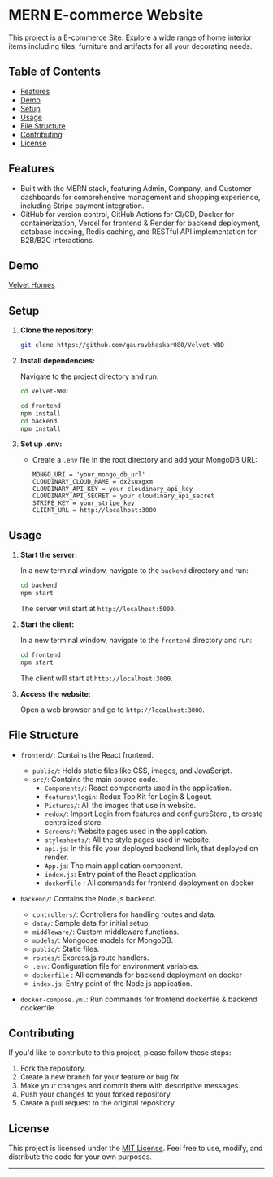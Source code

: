 # MERN E-commerce Website

This project is a E-commerce Site: Explore a wide range of home interior items including tiles, furniture and artifacts for all your decorating needs.

## Table of Contents
- [Features](#features)
- [Demo](#demo)
- [Setup](#setup)
- [Usage](#usage)
- [File Structure](#file-structure)
- [Contributing](#contributing)
- [License](#license)

## Features

- Built with the MERN stack, featuring Admin, Company, and Customer dashboards for comprehensive management and shopping experience, including Stripe payment integration.
- GitHub for version control, GitHub Actions for CI/CD, Docker for containerization, Vercel for frontend & Render for backend deployment, database indexing, Redis caching, and RESTful API implementation for B2B/B2C interactions.

## Demo

[Velvet Homes](https://velvet-wbd.vercel.app/)

## Setup

1. **Clone the repository:**

   ```bash
   git clone https://github.com/gauravbhaskar080/Velvet-WBD
   ```

2. **Install dependencies:**

   Navigate to the project directory and run:

   ```bash
   cd Velvet-WBD

   cd frontend
   npm install
   cd backend
   npm install
   ```

3. **Set up .env:**

   - Create a `.env` file in the root directory and add your MongoDB URL:

     ```
     MONGO_URI = 'your_mongo_db_url'
     CLOUDINARY_CLOUD_NAME = dx2suxgxm
     CLOUDINARY_API_KEY = your cloudinary_api_key
     CLOUDINARY_API_SECRET = your cloudinary_api_secret
     STRIPE_KEY = your_stripe_key
     CLIENT_URL = http://localhost:3000
     ```

## Usage

1. **Start the server:**
   
   In a new terminal window, navigate to the `backend` directory and run:

   ```bash
   cd backend
   npm start
   ```

   The server will start at `http://localhost:5000`.

2. **Start the client:**

   In a new terminal window, navigate to the `frontend` directory and run:

   ```bash
   cd frontend
   npm start
   ```

   The client will start at `http://localhost:3000`.

3. **Access the website:**

   Open a web browser and go to `http://localhost:3000`.

## File Structure

- `frontend/`: Contains the React frontend.
  - `public/`: Holds static files like CSS, images, and JavaScript.
  - `src/`: Contains the main source code.
    - `Components/`: React components used in the application.
    - `features\login`: Redux ToolKit for Login & Logout. 
    - `Pictures/`: All the images that use in website.
    - `redux/`: Import Login from features and configureStore , to create centralized store.
    - `Screens/`: Website pages used in the application.
    - `stylesheets/`: All the style pages used in website.
    - `api.js`: In this file your deployed backend link, that deployed on render. 
    - `App.js`: The main application component.
    - `index.js`: Entry point of the React application.
    - `dockerfile` : All commands for frontend deployment on docker
   
- `backend/`: Contains the Node.js backend.
  - `controllers/`: Controllers for handling routes and data.
  - `data/`: Sample data for initial setup.
  - `middleware/`: Custom middleware functions.
  - `models/`: Mongoose models for MongoDB.
  - `public/`: Static files.
  - `routes/`: Express.js route handlers.
  - `.env`: Configuration file for environment variables.
  - `dockerfile` : All commands for backend deployment on docker
  - `index.js`: Entry point of the Node.js application.

- `docker-compose.yml`: Run commands for frontend dockerfile & backend dockerfile
  
## Contributing

If you'd like to contribute to this project, please follow these steps:

1. Fork the repository.
2. Create a new branch for your feature or bug fix.
3. Make your changes and commit them with descriptive messages.
4. Push your changes to your forked repository.
5. Create a pull request to the original repository.

## License

This project is licensed under the [MIT License](LICENSE). Feel free to use, modify, and distribute the code for your own purposes.

---
